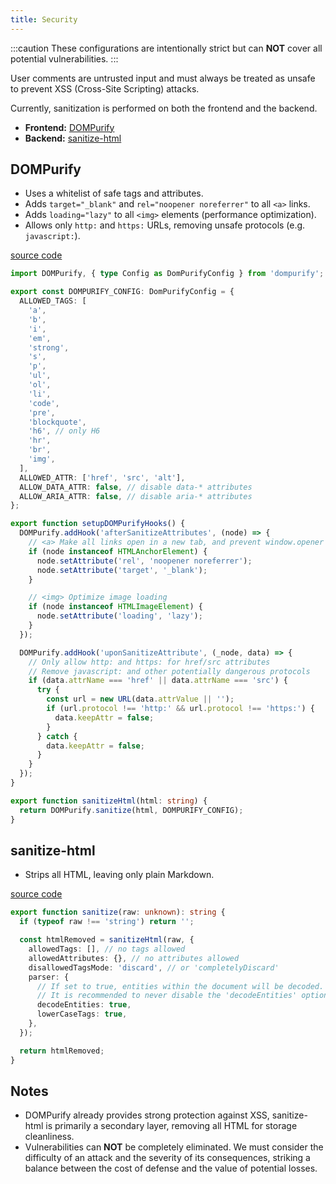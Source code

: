 ```yaml
---
title: Security
---
```


:::caution
These configurations are intentionally strict but can **NOT** cover all potential vulnerabilities.
:::

User comments are untrusted input and must always be treated as unsafe to prevent XSS (Cross-Site Scripting) attacks.

Currently, sanitization is performed on both the frontend and the backend.

- **Frontend:** [DOMPurify](https://github.com/cure53/DOMPurify)
- **Backend:** [sanitize-html](https://github.com/apostrophecms/sanitize-html)

## DOMPurify

- Uses a whitelist of safe tags and attributes.
- Adds `target="_blank"` and `rel="noopener noreferrer"` to all `<a>` links.
- Adds `loading="lazy"` to all `<img>` elements (performance optimization).
- Allows only `http:` and `https:` URLs, removing unsafe protocols (e.g. `javascript:`).

[source code](https://github.com/ziteh/yangchun-comment/blob/main/client/src/utils/sanitize.ts)

```ts
import DOMPurify, { type Config as DomPurifyConfig } from 'dompurify';

export const DOMPURIFY_CONFIG: DomPurifyConfig = {
  ALLOWED_TAGS: [
    'a',
    'b',
    'i',
    'em',
    'strong',
    's',
    'p',
    'ul',
    'ol',
    'li',
    'code',
    'pre',
    'blockquote',
    'h6', // only H6
    'hr',
    'br',
    'img',
  ],
  ALLOWED_ATTR: ['href', 'src', 'alt'],
  ALLOW_DATA_ATTR: false, // disable data-* attributes
  ALLOW_ARIA_ATTR: false, // disable aria-* attributes
};

export function setupDOMPurifyHooks() {
  DOMPurify.addHook('afterSanitizeAttributes', (node) => {
    // <a> Make all links open in a new tab, and prevent window.opener vulnerability
    if (node instanceof HTMLAnchorElement) {
      node.setAttribute('rel', 'noopener noreferrer');
      node.setAttribute('target', '_blank');
    }

    // <img> Optimize image loading
    if (node instanceof HTMLImageElement) {
      node.setAttribute('loading', 'lazy');
    }
  });

  DOMPurify.addHook('uponSanitizeAttribute', (_node, data) => {
    // Only allow http: and https: for href/src attributes
    // Remove javascript: and other potentially dangerous protocols
    if (data.attrName === 'href' || data.attrName === 'src') {
      try {
        const url = new URL(data.attrValue || '');
        if (url.protocol !== 'http:' && url.protocol !== 'https:') {
          data.keepAttr = false;
        }
      } catch {
        data.keepAttr = false;
      }
    }
  });
}

export function sanitizeHtml(html: string) {
  return DOMPurify.sanitize(html, DOMPURIFY_CONFIG);
}
```

## sanitize-html

- Strips all HTML, leaving only plain Markdown.

[source code](https://github.com/ziteh/yangchun-comment/blob/main/server/src/utils.ts)

```ts
export function sanitize(raw: unknown): string {
  if (typeof raw !== 'string') return '';

  const htmlRemoved = sanitizeHtml(raw, {
    allowedTags: [], // no tags allowed
    allowedAttributes: {}, // no attributes allowed
    disallowedTagsMode: 'discard', // or 'completelyDiscard'
    parser: {
      // If set to true, entities within the document will be decoded. Defaults to true.
      // It is recommended to never disable the 'decodeEntities' option
      decodeEntities: true,
      lowerCaseTags: true,
    },
  });

  return htmlRemoved;
}
```

## Notes

- DOMPurify already provides strong protection against XSS, sanitize-html is primarily a secondary layer, removing all HTML for storage cleanliness.
- Vulnerabilities can **NOT** be completely eliminated. We must consider the difficulty of an attack and the severity of its consequences, striking a balance between the cost of defense and the value of potential losses.
